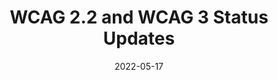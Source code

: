 ---
date: 2022-05-17
permalink: false
publisher: linkedin
tags:
  - accessibility
  - wcag
  - standards
target_url: https://www.linkedin.com/pulse/wcag-22-3-status-updates-rachael-bradley-montgomery/
title: WCAG 2.2 and WCAG 3 Status Updates
---
